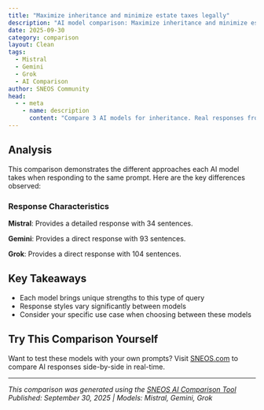 ```yaml
---
title: "Maximize inheritance and minimize estate taxes legally"
description: "AI model comparison: Maximize inheritance and minimize estate taxes legally..."
date: 2025-09-30
category: comparison
layout: Clean
tags:
  - Mistral
  - Gemini
  - Grok
  - AI Comparison
author: SNEOS Community
head:
  - - meta
    - name: description
      content: "Compare 3 AI models for inheritance. Real responses from Mistral, Gemini, Grok with detailed analysis."
---
```


<ChatComparison
  title="Maximize inheritance and minimize estate taxes legally"
  prompt="Maximize inheritance and minimize estate taxes legally"
  :responses='{"Mistral": "Maximizing inheritance and minimizing estate taxes legally involves careful planning and the use of various financial and legal strategies. Here are some steps you can consider:\n\n### 1. **Estate Planning**\n - **Wills and Trusts**: Create a will to ensure your assets are distributed according to your wishes. Consider setting up trusts, such as revocable living trusts or irrevocable trusts, to manage and distribute assets more efficiently.\n - **Beneficiary Designations**: Ensure that beneficiary designations on life insurance policies, retirement accounts, and other assets are up-to-date and aligned with your estate plan.\n\n### 2. **Gifting**\n - **Annual Gift Tax Exclusion**: You can gift up to a certain amount each year to as many individuals as you wish without incurring gift taxes. As of 2023, this amount is $17,000 per recipient.\n - **Lifetime Gift Tax Exemption**: Utilize your lifetime gift tax exemption, which allows you to gift a larger amount over your lifetime without incurring gift taxes. As of 2023, this amount is $12.92 million.\n\n### 3. **Tax-Efficient Investments**\n - **Tax-Advantaged Accounts**: Maximize contributions to tax-advantaged accounts like IRAs, 401(k)s, and 529 plans.\n - **Tax-Efficient Investments**: Invest in assets that are tax-efficient, such as municipal bonds, which are generally exempt from federal income tax.\n\n### 4. **Life Insurance**\n - **Irrevocable Life Insurance Trust (ILIT)**: Set up an ILIT to own your life insurance policy, which can help keep the death benefit out of your taxable estate.\n\n### 5. **Charitable Giving**\n - **Charitable Remainder Trusts (CRTs)**: Establish a CRT to donate assets to charity while retaining an income stream for yourself or your beneficiaries.\n - **Donor-Advised Funds (DAFs)**: Contribute to a DAF to receive an immediate tax deduction and recommend grants to charities over time.\n\n### 6. **Business Succession Planning**\n - **Buy-Sell Agreements**: If you own a business, establish a buy-sell agreement to ensure a smooth transition of ownership and minimize estate taxes.\n - **Family Limited Partnerships (FLPs)**: Use FLPs to transfer business interests to family members while retaining control and potentially reducing the value of the transferred assets for estate tax purposes.\n\n### 7. **Estate Tax Exemptions**\n - **Portability**: Ensure that both spouses utilize their estate tax exemptions. Portability allows a surviving spouse to use any unused exemption of the deceased spouse.\n - **Marital Deduction**: Take advantage of the unlimited marital deduction, which allows you to transfer an unlimited amount of assets to your spouse without incurring estate taxes.\n\n### 8. **Professional Advice**\n - **Consult Experts**: Work with estate planning attorneys, financial advisors, and tax professionals to develop a comprehensive plan tailored to your specific situation.\n\n### 9. **Regular Review**\n - **Update Your Plan**: Regularly review and update your estate plan to account for changes in tax laws, family circumstances, and financial situations.\n\n### 10. **Healthcare and Financial Powers of Attorney**\n - **Durable Power of Attorney**: Ensure you have a durable power of attorney for financial matters and a healthcare power of attorney to manage your affairs if you become incapacitated.\n\nBy implementing these strategies, you can maximize the inheritance for your beneficiaries and minimize estate taxes legally. Always consult with qualified professionals to ensure compliance with current laws and regulations.", "Gemini": "Okay, this is a common and important goal for many people. It\u0027s crucial to understand that estate planning and tax minimization are complex and highly dependent on individual circumstances, asset types, and applicable laws (which vary by jurisdiction). **I am an AI and cannot provide legal or financial advice. You need to consult with qualified professionals, such as an estate planning attorney, a certified public accountant (CPA), and potentially a financial advisor, to get personalized guidance.**\n\nThat being said, I can provide a general overview of common strategies and considerations. Think of this as a starting point for your discussions with those professionals.\n\n**I. Core Strategies for Maximizing Inheritance and Minimizing Estate Taxes:**\n\n* **A. Lifetime Gifting:**\n * **Annual Gift Tax Exclusion:** The IRS allows you to gift a certain amount of money each year to as many individuals as you like without incurring gift tax or using up your lifetime gift tax exemption. This amount changes annually. Gifting within the annual exclusion allows you to gradually reduce your taxable estate without tax consequences.\n * **Gift Tax Exemption (Lifetime Exemption):** The US has a significant lifetime gift and estate tax exemption. This is the total amount you can give away during your lifetime and/or leave at death before estate taxes kick in. The amount is quite high, but it is important to note that its future is uncertain (it is scheduled to revert to a lower amount in the future unless Congress acts).\n * **Gifting Appreciated Assets:** Consider gifting assets that are likely to appreciate in value in the future. This shifts the future appreciation out of your estate. However, be mindful of the recipient\u0027s basis in the asset (carryover basis) and potential capital gains taxes when they eventually sell it.\n * **Direct Payment of Tuition and Medical Expenses:** You can pay tuition expenses directly to an educational institution or medical expenses directly to a healthcare provider on behalf of someone else without it being considered a taxable gift, and without using the annual exclusion or lifetime exemption. This can be a very efficient way to reduce your estate.\n* **B. Estate Planning Documents:**\n * **Will:** A will is the foundation of any estate plan. It directs how your assets will be distributed after your death. Without a will, state law dictates who inherits, which may not align with your wishes.\n * **Revocable Living Trust (RLT):** An RLT allows you to manage your assets during your lifetime and transfer them to your beneficiaries after your death, often avoiding probate. While it doesn\u0027t inherently save on estate taxes, it provides flexibility and control. Assets in a revocable trust are still considered part of your taxable estate.\n * **Irrevocable Trusts:** These trusts can be powerful tools for estate tax minimization. Because you relinquish control of the assets placed in the trust, they are generally removed from your taxable estate. Common types include:\n * **Irrevocable Life Insurance Trust (ILIT):** Owns your life insurance policy, preventing the policy proceeds from being included in your taxable estate. The proceeds can then be used to pay estate taxes or provide liquidity to your heirs.\n * **Grantor Retained Annuity Trust (GRAT):** You transfer assets to the trust, receive an annuity payment for a fixed term, and the remaining assets (plus any appreciation) pass to your beneficiaries at the end of the term. It\u0027s effective if the assets appreciate faster than the IRS\u0027s interest rate (the \u0022Section 7520 rate\u0022).\n * **Qualified Personal Residence Trust (QPRT):** You transfer your home to the trust, retain the right to live there for a set term, and then the home passes to your beneficiaries. This can remove a significant asset from your estate at a discounted value.\n * **Family Limited Partnership (FLP) or LLC:** Can be used to transfer assets, often family business interests, to younger generations while retaining control. Valuation discounts may be available, reducing the taxable value of the transferred assets.\n * **Power of Attorney:** Designates someone to manage your financial affairs if you become incapacitated.\n * **Healthcare Directive (Living Will):** Outlines your wishes for medical treatment if you are unable to make decisions.\n* **C. Charitable Giving:**\n * **Charitable Bequests:** Leaving assets to qualified charities in your will or trust reduces your taxable estate.\n * **Charitable Remainder Trusts (CRTs):** You transfer assets to the trust, receive income for a set period, and then the remaining assets go to charity. You receive an income tax deduction when the trust is established.\n * **Private Foundations:** Allow you to control charitable giving and involve your family in philanthropy.\n* **D. Valuation Strategies:**\n * **Accurate Appraisals:** Obtain professional appraisals of real estate, business interests, and other assets to establish fair market value for estate tax purposes.\n * **Valuation Discounts:** Legitimately apply valuation discounts (e.g., for lack of marketability or minority interest) when valuing assets like closely held businesses.\n* **E. Life Insurance:**\n * **Estate Liquidity:** Life insurance can provide cash to pay estate taxes, avoiding the need to sell assets at potentially unfavorable times.\n * **ILITs (as mentioned above):** Crucial for keeping life insurance proceeds out of your taxable estate.\n* **F. Business Succession Planning:**\n * **Buy-Sell Agreements:** Establish a plan for the transfer of ownership of a business upon your death or retirement. These agreements can help establish the value of the business for estate tax purposes.\n * **Gifting Business Interests:** Gradually gifting shares of the business to family members can reduce your estate.\n\n**II. Key Considerations:**\n\n* **State Estate Taxes:** Some states have their own estate taxes, which may have lower thresholds than the federal estate tax. Plan accordingly.\n* **Portability:** The surviving spouse can \u0022port\u0022 the unused portion of the deceased spouse\u0027s estate tax exemption. This allows the surviving spouse to use both their own exemption and the deceased spouse\u0027s unused exemption. However, this requires filing an estate tax return even if no tax is due.\n* **Basis Planning:** Assets inherited from an estate generally receive a \u0022step-up\u0022 in basis to their fair market value at the date of death. This can significantly reduce capital gains taxes when the heirs eventually sell the assets. Be aware of potential limitations or changes to the step-up in basis rules.\n* **Generation-Skipping Transfer (GST) Tax:** This tax applies to transfers to grandchildren or more remote descendants (or unrelated individuals who are significantly younger than you). There is a separate GST tax exemption.\n* **Tax Law Changes:** Estate tax laws are subject to change. It\u0027s essential to review your estate plan regularly to ensure it remains effective in light of current laws.\n* **Control vs. Tax Savings:** Balancing the desire to minimize estate taxes with the need to maintain control over your assets is a key consideration. Irrevocable trusts, while effective for tax savings, involve giving up control.\n* **Family Dynamics:** Consider the potential impact of your estate plan on family relationships. Open communication and fair treatment of heirs are essential.\n* **Complexity:** Estate planning can be complex. Don\u0027t try to do it yourself. Work with experienced professionals.\n* **Domicile:** Your primary residence (domicile) at the time of your death will determine which state\u0027s laws govern your estate. Moving to a state with no estate tax can be a strategy for some, but it\u0027s a major life decision.\n* **Retirement Accounts:** Be aware of the tax implications of inheriting retirement accounts (IRAs, 401(k)s). The rules are complex and have changed in recent years with the SECURE Act and SECURE Act 2.0.\n\n**III. Actionable Steps:**\n\n1. **Inventory Your Assets:** Create a detailed list of all your assets, including real estate, investments, retirement accounts, business interests, life insurance policies, and personal property.\n2. **Determine Your Goals:** What are your priorities? Minimizing taxes, providing for your family, supporting charities, or maintaining control over your assets?\n3. **Consult with Professionals:** Meet with an estate planning attorney, CPA, and financial advisor to discuss your specific situation and develop a personalized plan.\n4. **Review and Update Regularly:** Estate plans should be reviewed and updated periodically (at least every 3-5 years, or sooner if there are significant life changes).\n\n**Disclaimer:** This information is for general educational purposes only and does not constitute legal, financial, or tax advice. You should consult with qualified professionals before making any decisions about your estate plan.\n", "Grok": "Maximizing inheritance and minimizing estate taxes legally requires careful planning and the use of various strategies within the bounds of current tax laws. Estate tax laws and thresholds can differ significantly by country and, in some cases, by state or region (e.g., in the U.S., federal estate taxes and state-level estate or inheritance taxes apply). Below, I\u2019ll focus on general strategies commonly used in the United States as a reference point, but many of these principles can be adapted to other jurisdictions with appropriate legal advice. Always consult with a qualified estate planning attorney or tax advisor to ensure compliance with local laws and to tailor a plan to your specific circumstances.\n\n### 1. Understand Estate Tax Exemptions and Thresholds\n- **Federal Estate Tax Exemption (U.S. as of 2023):** The federal estate tax applies only to estates exceeding a certain value. For 2023, the exemption is $12.92 million per individual (or $25.84 million for a married couple). Estates below this threshold are not subject to federal estate tax. Note that this exemption is set to decrease to about half this amount in 2026 under current law unless extended by Congress.\n- **State Estate/Inheritance Taxes:** Some states impose their own estate or inheritance taxes with lower exemption thresholds (e.g., Massachusetts and Oregon have exemptions around $1-2 million). Research your state\u2019s rules if applicable.\n- **Key Action:** Track changes in tax laws and plan around current exemptions to minimize taxable estate value.\n\n### 2. Leverage Annual Gift Tax Exclusions\n- **Annual Exclusion (U.S. as of 2023):** You can gift up to $17,000 per person per year (or $34,000 for married couples splitting gifts) to as many individuals as you like without incurring gift tax or reducing your lifetime estate tax exemption.\n- **Strategy:** Start gifting assets to heirs during your lifetime to reduce the size of your taxable estate. This can include cash, stocks, or other property.\n- **Additional Benefit:** Gifts of appreciating assets (like stocks or real estate) remove future growth from your estate, further reducing tax liability.\n\n### 3. Utilize Lifetime Gift Tax Exemption\n- Beyond the annual exclusion, you can use your lifetime gift tax exemption (tied to the federal estate tax exemption of $12.92 million in 2023) to transfer larger sums or assets without immediate tax. However, amounts gifted above the annual exclusion reduce your lifetime estate tax exemption.\n- **Strategy:** Consider gifting high-value or rapidly appreciating assets early to lock in current exemption levels before they potentially decrease in 2026.\n\n### 4. Establish Trusts to Protect and Transfer Wealth\nTrusts are powerful tools for estate planning and tax minimization. Here are some common types:\n- **Irrevocable Trusts:** Once funded, assets are removed from your taxable estate. Examples include:\n - **Irrevocable Life Insurance Trusts (ILITs):** Owns life insurance policies so proceeds are not included in your estate.\n - **Grantor Retained Annuity Trusts (GRATs):** Allows you to transfer asset growth to heirs with minimal or no gift tax by retaining an annuity stream for a set period.\n - **Qualified Personal Residence Trusts (QPRTs):** Transfers a home to heirs at a reduced gift tax value while you retain the right to live there for a term.\n- **Revocable Trusts:** While these don\u2019t reduce estate taxes (since you retain control), they avoid probate, ensuring quicker, private asset distribution to heirs.\n- **Charitable Trusts:** Such as Charitable Remainder Trusts (CRTs) or Charitable Lead Trusts (CLTs), can provide income to you or heirs while reducing taxable estate value through charitable donations.\n- **Key Action:** Work with an estate planning attorney to select and fund trusts that align with your goals.\n\n### 5. Take Advantage of Spousal Portability\n- **Portability Rule (U.S.):** If one spouse dies without using their full estate tax exemption, the unused portion can be transferred to the surviving spouse. This allows a married couple to potentially shield up to $25.84 million (2023 figures) from estate taxes.\n- **Key Action:** File IRS Form 706 after the first spouse\u2019s death to claim portability, even if no estate tax is due, to preserve the exemption for the surviving spouse.\n\n### 6. Donate to Charity\n- Charitable donations made during your lifetime or through your estate are deductible from your taxable estate.\n- **Strategies:**\n - Direct bequests in your will or trust to qualified charities.\n - Set up a donor-advised fund or charitable trust for ongoing giving with tax benefits.\n - Donate appreciated assets (e.g., stocks) to avoid capital gains tax while reducing estate value.\n- **Key Benefit:** Unlimited charitable deduction for estate tax purposes.\n\n### 7. Use Valuation Discounts for Family Businesses or Assets\n- If you own a family business or other illiquid assets, transferring ownership interests (e.g., to children or a trust) can qualify for valuation discounts due to lack of marketability or minority ownership.\n- **Key Action:** Work with a tax professional or appraiser to apply legitimate discounts, reducing the taxable value of transferred assets.\n\n### 8. Convert Assets to Non-Taxable Forms\n- **Life Insurance:** Proceeds from life insurance are generally not subject to income or estate tax if structured properly (e.g., owned by an ILIT). Use insurance to provide liquidity for heirs to pay estate taxes without selling assets.\n- **Roth IRA Conversions:** Convert traditional IRAs to Roth IRAs over time. While you\u2019ll pay income tax on the conversion, future growth and withdrawals are tax-free for heirs, and Roth IRAs are not part of the taxable estate in the same way.\n\n### 9. Plan for Step-Up in Basis\n- Under current U.S. law, inherited assets receive a \u201Cstep-up\u201D in basis to their fair market value at the time of death, eliminating capital gains tax on appreciation during your lifetime.\n- **Strategy:** Hold onto appreciating assets (like real estate or stocks) until death rather than selling or gifting them, if the estate tax savings outweigh other considerations. However, weigh this against potential estate tax liability if your estate exceeds exemption thresholds.\n\n### 10. Minimize Probate and Administrative Costs\n- Probate can be costly and time-consuming, reducing the inheritance passed to heirs.\n- **Strategies:**\n - Use revocable trusts to bypass probate.\n - Designate beneficiaries on accounts like IRAs, 401(k)s, and life insurance to transfer directly to heirs.\n - Title assets as \u201Ctransfer on death\u201D (TOD) or \u201Cpayable on death\u201D (POD) where applicable.\n- **Key Benefit:** Reduces legal fees and delays, preserving more for heirs.\n\n### 11. Consider Relocation if State Taxes Are High\n- Some states have high estate or inheritance taxes (e.g., New York, Maryland), while others have none (e.g., Florida, Texas).\n- **Strategy:** If feasible, relocate to a tax-friendly state after retirement. Ensure you meet residency requirements to avoid dual taxation.\n\n### 12. Keep Detailed Records and Update Your Plan\n- Tax laws and personal circumstances change over time. Review your estate plan every 3-5 years or after major life events (marriage, divorce, births, deaths).\n- Maintain accurate records of gifts, asset values, and trust documents to avoid disputes or IRS challenges.\n\n### Important Notes:\n- **Avoid Fraudulent or Aggressive Schemes:** The IRS scrutinizes estate planning strategies for abuse. Tactics like undervaluing assets or sham trusts can lead to penalties or legal challenges. Stick to well-established, legal methods.\n- **Generation-Skipping Transfer Tax (GSTT):** Be aware of additional taxes on transfers to grandchildren or later generations, which may apply alongside estate and gift taxes.\n- **International Considerations:** If you or your heirs live abroad or hold foreign assets, consult a specialist in cross-border estate planning to navigate double taxation treaties and foreign tax laws.\n\nBy implementing a combination of these strategies, you can legally minimize estate taxes and maximize the inheritance passed to your heirs. Start early, as many of these approaches (like gifting or trust funding) require time to be effective. Always work with professionals to ensure your plan complies with current laws and optimizes your financial situation. Where are you located, and do you have specific assets or family circumstances to consider? I can tailor further advice accordingly."}' 
  published-date="13:48"
/>

## Analysis

This comparison demonstrates the different approaches each AI model takes when responding to the same prompt. Here are the key differences observed:

### Response Characteristics

**Mistral**: Provides a detailed response with 34 sentences. 

**Gemini**: Provides a direct response with 93 sentences. 

**Grok**: Provides a direct response with 104 sentences. 

## Key Takeaways

- Each model brings unique strengths to this type of query
- Response styles vary significantly between models
- Consider your specific use case when choosing between these models

## Try This Comparison Yourself

Want to test these models with your own prompts? Visit [SNEOS.com](https://sneos.com) to compare AI responses side-by-side in real-time.

---

*This comparison was generated using the [SNEOS AI Comparison Tool](https://sneos.com)*
*Published: September 30, 2025 | Models: Mistral, Gemini, Grok*
